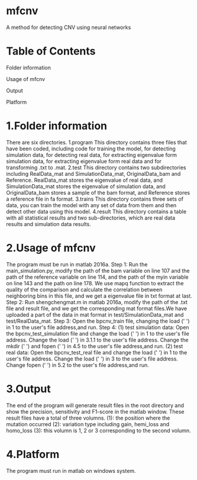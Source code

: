 # mfcnv
A method for detecting CNV  using neural networks

# Table of Contents

Folder information

Usage of mfcnv

Output

Platform

# 1.Folder information
There are six directories. 1.program This directory contains three files that have been coded, including code for training the model, for detecting simulation data, for detecting real data, for extracting eigenvalue form simulation data, for extracting eigenvalue form real data and for transforming .txt to .mat. 2.test This directory contains two subdirectories including RealData_mat and SimulationData_mat, OriginalData_bam and Reference. RealData_mat stores the eigenvalue of real data, and SimulationData_mat stores the eigenvalue of simulation data, and OriginalData_bam stores a sample of the bam format, and Reference stores a reference file in fa format.  3.trains This directory contains three sets of data, you can train the model with any set of data from them and then detect other data using this model. 4.result This directory contains a table with all statistical results and two sub-directories, which are real data results and simulation data results.

# 2.Usage of mfcnv
The program must be run in matlab 2016a.
Step 1:
Run the main_simulation.py, modify the path of the bam variable on line 107 and the path of the reference variable on line 114, and the path of the myin variable on line 143 and the path on line 178. We use mapq function to extract the quality of the comparison and calculate the correlation between neighboring bins in this file, and we get a eigenvalue file in txt format at last. 
Step 2:
Run shengchengmat.m in matlab 2016a, modify the path of the .txt file and result file, and we get the corresponding mat format files.We have uploaded a part of the data in mat format in test/SimulationData_mat and test/RealData_mat.
Step 3:
Open the bpcnv_train file, changing the load (' ') in 1 to the user's file address,and run.
Step 4:
(1) test simulation data:
Open the bpcnv_test_simulation file and change the load (' ') in 1 to the user's file address.
Change the load (' ') in 3.1.1 to the user's file address.
Change the mkdir (' ') and fopen (' ') in 4.5 to the user's file address,and run.
(2) test real data:
Open the bpcnv_test_real file and change the load (' ') in 1 to the user's file address.
Change the load (' ') in 3 to the user's file address.
Change fopen (' ') in 5.2 to the user's file address,and run.

# 3.Output
The end of the program will generate result files in the root directory and show the precision, sensitivity and F1-score in the matlab window. These result files have a total of three volumns. (1): the position where the mutation occurred (2): variation type including gain, hemi_loss and homo_loss (3): this volumn is 1, 2 or 3 corresponding to the second volumn.

# 4.Platform
The program must run in matlab on windows system.
